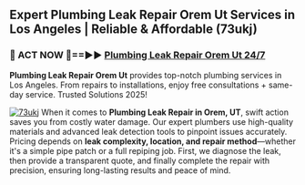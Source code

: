 ## Expert Plumbing Leak Repair Orem Ut Services in Los Angeles | Reliable & Affordable (73ukj)  

<h3>🚿 ACT NOW 🌟==►► <a href="https://tinyurl.com/2ne6vx2x" rel="nofollow">Plumbing Leak Repair Orem Ut 24/7</a></h3>

**Plumbing Leak Repair Orem Ut** provides top-notch plumbing services in Los Angeles. From repairs to installations, enjoy free consultations + same-day service. Trusted Solutions 2025!

[![73ukj](https://i.imgur.com/4PFF4AK.jpeg)](https://tinyurl.com/2ne6vx2x)
When it comes to **Plumbing Leak Repair in Orem, UT**, swift action saves you from costly water damage. Our expert plumbers use high-quality materials and advanced leak detection tools to pinpoint issues accurately. Pricing depends on **leak complexity, location, and repair method**—whether it's a simple pipe patch or a full repiping job. First, we diagnose the leak, then provide a transparent quote, and finally complete the repair with precision, ensuring long-lasting results and peace of mind.